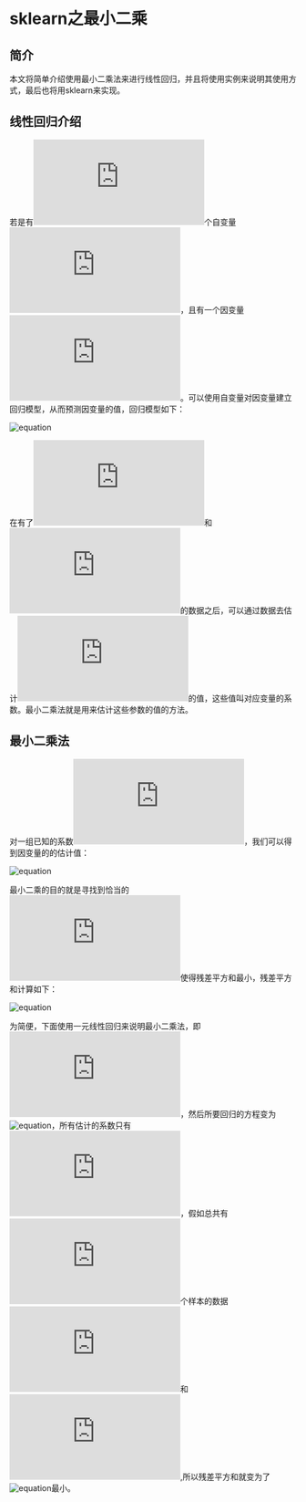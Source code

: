 # sklearn之最小二乘

## 简介

本文将简单介绍使用最小二乘法来进行线性回归，并且将使用实例来说明其使用方式，最后也将用sklearn来实现。

## 线性回归介绍

若是有![equation](http://latex.codecogs.com/gif.latex?p)个自变量![equation](http://latex.codecogs.com/gif.latex?X_1,X_2,...,X_p)，且有一个因变量![equation](http://latex.codecogs.com/gif.latex?Y)。可以使用自变量对因变量建立回归模型，从而预测因变量的值，回归模型如下：

![equation](http://latex.codecogs.com/gif.latex?Y=a_0+a_1X_1+a_2X_2+...+a_pX_p+\epsilon)

在有了![equation](http://latex.codecogs.com/gif.latex?X_1,X_2,...,X_p)和![equation](http://latex.codecogs.com/gif.latex?Y)的数据之后，可以通过数据去估计![equation](http://latex.codecogs.com/gif.latex?a_0,a_1,a_2,...,a_p)的值，这些值叫对应变量的系数。最小二乘法就是用来估计这些参数的值的方法。


## 最小二乘法

对一组已知的系数![equation](http://latex.codecogs.com/gif.latex?a_0,a_1,a_2,...,a_p)，我们可以得到因变量的的估计值：

![equation](http://latex.codecogs.com/gif.latex?\hat{Y}=a_0+a_1X_1+a_2X_2+...+a_pX_p)

最小二乘的目的就是寻找到恰当的![equation](http://latex.codecogs.com/gif.latex?a_0,a_1,a_2,...,a_p)使得残差平方和最小，残差平方和计算如下：

![equation](http://latex.codecogs.com/gif.latex?\sum_{i=1}^{n}{\epsilon_{i}^{2}=\sum_{i=1}^{n}{\Vert\hat{Y_i}-Y_i\Vert_{2}^{2}})

为简便，下面使用一元线性回归来说明最小二乘法，即![equation](http://latex.codecogs.com/gif.latex?p=1)，然后所要回归的方程变为![equation](http://latex.codecogs.com/gif.latex?Y=a_0+a_1X+\epsilon)，所有估计的系数只有![equation](http://latex.codecogs.com/gif.latex?a_0,a_1)，假如总共有![equation](http://latex.codecogs.com/gif.latex?n)个样本的数据![equation](http://latex.codecogs.com/gif.latex?x_1,x_2,...,x_n)和![equation](http://latex.codecogs.com/gif.latex?y_1,y_2,...,y_n),所以残差平方和就变为了![equation](http://latex.codecogs.com/gif.latex?\sum_{i=1}^{n}{\epsilon_{i}^{2}=\sum_{i=1}^{n}{\Vert\hat{y_i}-y_i\Vert_{2}^{2}}=\sum_{i=1}^{n}{\Vert{a_0+a_1x_i-y_i}\Vert_{2}^{2}})最小。




